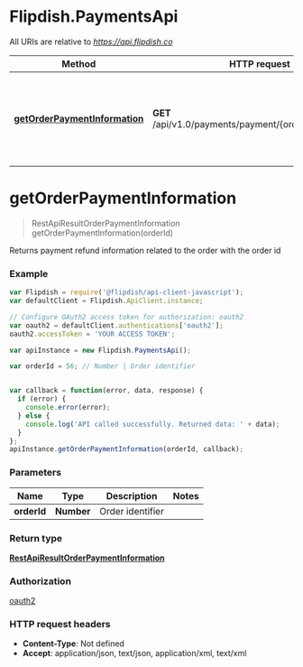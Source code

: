 # Flipdish.PaymentsApi

All URIs are relative to *https://api.flipdish.co*

Method | HTTP request | Description
------------- | ------------- | -------------
[**getOrderPaymentInformation**](PaymentsApi.md#getOrderPaymentInformation) | **GET** /api/v1.0/payments/payment/{orderId}/refundable | Returns payment refund information related to the order with the order id


<a name="getOrderPaymentInformation"></a>
# **getOrderPaymentInformation**
> RestApiResultOrderPaymentInformation getOrderPaymentInformation(orderId)

Returns payment refund information related to the order with the order id

### Example
```javascript
var Flipdish = require('@flipdish/api-client-javascript');
var defaultClient = Flipdish.ApiClient.instance;

// Configure OAuth2 access token for authorization: oauth2
var oauth2 = defaultClient.authentications['oauth2'];
oauth2.accessToken = 'YOUR ACCESS TOKEN';

var apiInstance = new Flipdish.PaymentsApi();

var orderId = 56; // Number | Order identifier


var callback = function(error, data, response) {
  if (error) {
    console.error(error);
  } else {
    console.log('API called successfully. Returned data: ' + data);
  }
};
apiInstance.getOrderPaymentInformation(orderId, callback);
```

### Parameters

Name | Type | Description  | Notes
------------- | ------------- | ------------- | -------------
 **orderId** | **Number**| Order identifier | 

### Return type

[**RestApiResultOrderPaymentInformation**](RestApiResultOrderPaymentInformation.md)

### Authorization

[oauth2](../README.md#oauth2)

### HTTP request headers

 - **Content-Type**: Not defined
 - **Accept**: application/json, text/json, application/xml, text/xml

